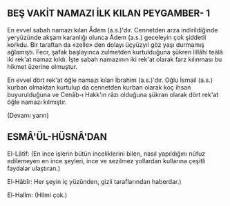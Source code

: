 ## BEŞ VAKİT NAMAZI İLK KILAN PEYGAMBER- 1

En evvel sabah namazı kılan Âdem (a.s.)'dır. Cennetden arza indiril­diğinde yeryüzünde akşam karanlığı olunca Âdem (a.s.) geceleyin çok şiddet­li korkdu. Bir taraftan da «zelle» den dolayı üçyüzyıl göz yaşı durmamış ağlamıştı. Fecr, şafak başlayınca zulmetden kurtulduğuna şükren lillâhi teâlâ iki rek'at namaz kıldı. İşte sabah namazının iki rek'at olarak farz kılın­ması bu hikmet üzerine olmuştur.

En evvel dört rek'at öğle namazı kılan İb­rahim (a.s.)'dır. Oğlu İsmail (a.s.) kurban olmaktan kurtulup da cennetden kurban olarak koç ihsan buyurulduğuna ve Cenâb-ı Hakk'ın râzı olduğuna şükran olarak dört rek'at öğle namazı kılmıştır.

(Devamı yarın)

## ESMÂ'ÜL-HÜSNÂ'DAN

El-Lâtif: (En ince işlerin bütün ince­liklerini bilen, nasıl yapıldığını nüfuz edileme­yen en ince şeyleri, ince ve sezilmez yollar­dan kullarına çeşitli faydalar ulaştıran.)

El-Hâbîr: Her şeyin iç yüzünden, giz­li taraflarından haberdar.)

El-Halîm: (Hilmi çok.)
